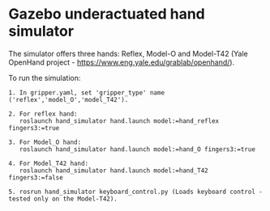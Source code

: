 # Gazebo underactuated hand simulator

The simulator offers three hands: Reflex, Model-O and Model-T42 (Yale OpenHand project - https://www.eng.yale.edu/grablab/openhand/). 
    
To run the simulation:

    1. In gripper.yaml, set 'gripper_type' name ('reflex','model_O','model_T42').
    
    2. For reflex hand:
       roslaunch hand_simulator hand.launch model:=hand_reflex fingers3:=true
       
    3. For Model_O hand:
       roslaunch hand_simulator hand.launch model:=hand_O fingers3:=true
       
    4. For Model_T42 hand:
       roslaunch hand_simulator hand.launch model:=hand_T42 fingers3:=false
        
    5. rosrun hand_simulator keyboard_control.py (Loads keyboard control - tested only on the Model-T42).
    
